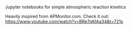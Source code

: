 Jupyter notebooks for simple atmospheric reaction kinetics

Heavily inspired from APMonitor.com. Check it out: https://www.youtube.com/watch?v=BRe7qKIAa34&t=721s
